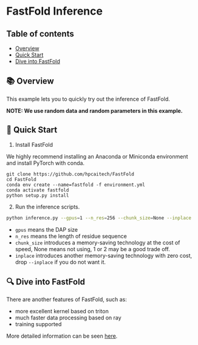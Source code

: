 # FastFold Inference

## Table of contents

- [Overview](#📚-overview)
- [Quick Start](#🚀-quick-start)
- [Dive into FastFold](#🔍-dive-into-fastfold)

## 📚 Overview

This example lets you to quickly try out the inference of FastFold.

**NOTE: We use random data and random parameters in this example.**


## 🚀 Quick Start

1. Install FastFold

We highly recommend installing an Anaconda or Miniconda environment and install PyTorch with conda.

```
git clone https://github.com/hpcaitech/FastFold
cd FastFold
conda env create --name=fastfold -f environment.yml
conda activate fastfold
python setup.py install
```

2. Run the inference scripts.

```bash
python inference.py --gpus=1 --n_res=256 --chunk_size=None --inplace
```
+ `gpus` means the DAP size
+ `n_res` means the length of residue sequence
+ `chunk_size` introduces a memory-saving technology at the cost of speed, None means not using, 1 or 2 may be a good trade off.
+ `inplace` introduces another memory-saving technology with zero cost, drop `--inplace` if you do not want it.

## 🔍 Dive into FastFold

There are another features of FastFold, such as:
+ more excellent kernel based on triton
+ much faster data processing based on ray
+ training supported

More detailed information can be seen [here](https://github.com/hpcaitech/FastFold/).
